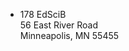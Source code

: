 <ul class="fa-ul" itemscope>
  <li>
    <i class="fa-li fa fa-map-marker fa-2x" aria-hidden="true"></i>
    <span id="person-address" itemprop="address">178 EdSciB <br/>56 East River Road <br />Minneapolis, MN 55455</span>
  </li>
</ul>